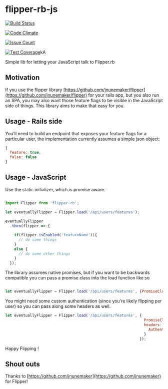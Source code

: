 # flipper-rb-js

[![Build Status](https://travis-ci.org/Foodee/flipper-rb-js.svg)](https://travis-ci.org/Foodee/flipper-rb-js)

[![Code Climate](https://codeclimate.com/github/Foodee/flipper-rb-js/badges/gpa.svg)](https://codeclimate.com/github/Foodee/flipper-rb-js)

[![Issue Count](https://codeclimate.com/github/Foodee/flipper-rb-js/badges/issue_count.svg)](https://codeclimate.com/github/Foodee/flipper-rb-js)

[![Test Coverage](https://codeclimate.com/github/Foodee/flipper-rb-js/badges/coverage.svg)](https://codeclimate.com/github/Foodee/flipper-rb-js/coverage)kA


Simple lib for letting your JavaScript talk to Flipper.rb

## Motivation

If you use the flipper library [https://github.com/jnunemaker/flipper](https://github.com/jnunemaker/flipper) for your rails app,
but you also run an SPA, you may also want those feature flags to be visible in the JavaScript side of things. This library
aims to make that easy for you.

## Usage - Rails side

You'll need to build an endpoint that exposes your feature flags for a particular user, the implementation currently
assumes a simple json object:

```JavaScript
{
  feature: true,
  false: false
}
```

## Usage - JavaScript

Use the static initializer, which is promise aware.

```JavaScript

import Flipper from 'flipper-rb';

let eventuallyFlipper = Flipper.load('/api/users/features');

eventuallyFlipper
  .then(flipper => {
  
    if(flipper.isEnabled('featureName')){
      // do some things 
    }
    else {
      // do some other things 
    }
  });
```

The library assumes native promises, but if you want to be backwards compatible you can pass a promise class into the
load function like so

```JavaScript

let eventuallyFlipper = Flipper.load('/api/users/features', {PromiseClass: Ember.RSVP.Promise});

```

You might need some custom authentication (since you're likely flipping per user) so you can pass along some headers as well.

```JavaScript
let eventuallyFlipper = Flipper.load('/api/users/features', {
                                                              PromiseClass: Ember.RSVP.Promise,
                                                              headers: {
                                                                Authentication: token="myToken"
                                                              }
                                                            });
```


Happy Flipping !


## Shout outs

Thanks to [https://github.com/jnunemaker](https://github.com/jnunemaker) for Flipper!
  